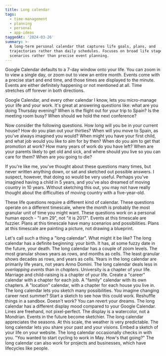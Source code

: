 ```yaml
---
title: Long calendar
tags:
  - time-management
  - planning
  - personal
  - app-ideas
taggedAt: '2024-03-26'
summary: >-
  A long-term personal calendar that captures life goals, plans, and
  trajectories rather than daily schedules. Focuses on broad life stages and
  scenarios rather than precise event planning.
---
```


Google Calendar defaults to a 7-day window onto your life. You can zoom in to view a single day, or zoom out to view an entire month. Events come with a precise start and end time, and those times are displayed to the minute. Events are either definitely happening or not mentioned at all. Time stretches off forever in both directions.

Google Calendar, and every other calendar I know, lets you micro-manage your life and your work. It's great at answering questions like: what are you doing Thursday evening? When is the flight out for your trip to Spain? Is the meeting room busy? When should we hold the next conference?

Now consider the following questions. How long will you be in your current house? How do you plan out your thirties? When will you move to Spain, as you've always imagined you would? When might you have your first child, and what job would you like to aim for by then? When do you aim to get that promotion at work? How many years of work do you have left? When are your parents likely to get old and sick, and where should you live so you can care for them? When are _you_ going to die?

If you're like me, you've thought about these questions many times, but never written anything down, or sat and sketched out possible answers. I suspect, however, that doing so would be very useful. Perhaps you've imagined having a child in 5 years, and you've also dreamed of moving country in 10 years. Without sketching this out, you may not have really thought about the difficulties of moving country with a five-year-old.

These life questions require a different kind of calendar. These questions operate on a different timescale, where the _month_ is probably the most granular unit of time you might want. These questions work on a personal human epoch - "I am 29", not "it is 2017". Events at this timescale are fuzzier. Plans at this timescale have many scenarios and possibilities. Plans at this timescale are painting a picture, not drawing a blueprint.

Let's call such a thing a "long calendar". What might it be like? The long calendar has a definite beginning: your birth. It has, at some fuzzy date in the future, your death. The long calendar has a couple of zoom levels. The most granular shows years as rows, and months as cells. The least granular shows decades as rows, and years as cells. Years in the long calendar are primarily life years, not years Anno Domini. The long calendar deals less in _overlapping events_ than in _chapters_. University is a chapter of your life. Marriage and child-raising is a chapter of your life. Create a "career" calendar with a chapter for each job. A "family" calendar with its own chapters. A "location" calendar, with a chapter for each house you live in. The long calendar lets you sketch many possibilities. You imagine changing career next summer? Start a sketch to see how this could work. Reshuffle things in a sandbox. Doesn't work? You can revert your dreams. The long calendar has a different display mood compared to your Google Calendar. Lines are freehand, not pixel-perfect. The display is a watercolor, not a Mondrian. Events in the future become sketchier. The long calendar appreciates the seasons. At this scale, the weather is very predictable. The long calendar lets you share your past and your visions. Embed a sketch of your life on your website. The long calendar occasionally checks in with you. "You wanted to start cycling to work in May. How's that going?" The long calendar can also work for projects and businesses, which have lifecycles like people.
